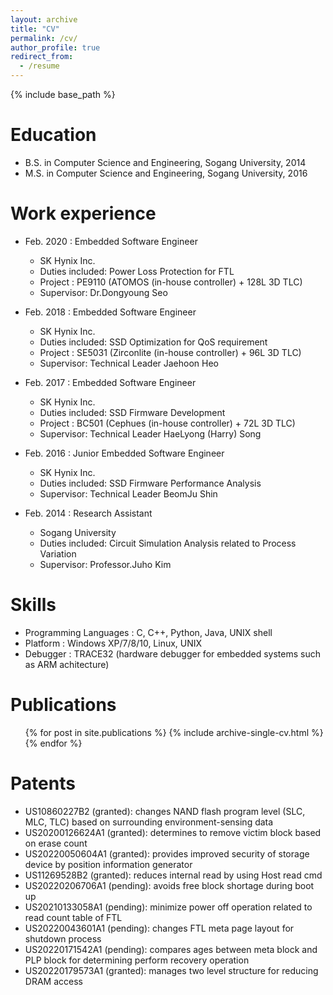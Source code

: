 ```yaml
---
layout: archive
title: "CV"
permalink: /cv/
author_profile: true
redirect_from:
  - /resume
---
```


{% include base_path %}

Education
======
* B.S. in Computer Science and Engineering, Sogang University, 2014
* M.S. in Computer Science and Engineering, Sogang University, 2016

Work experience
======
* Feb. 2020 : Embedded Software Engineer
  * SK Hynix Inc.
  * Duties included: Power Loss Protection for FTL
  * Project : PE9110 (ATOMOS (in-house controller) + 128L 3D TLC)
  * Supervisor: Dr.Dongyoung Seo

* Feb. 2018 : Embedded Software Engineer
  * SK Hynix Inc.
  * Duties included: SSD Optimization for QoS requirement
  * Project : SE5031 (Zirconlite (in-house controller) + 96L 3D TLC)
  * Supervisor: Technical Leader Jaehoon Heo

* Feb. 2017 : Embedded Software Engineer
  * SK Hynix Inc.
  * Duties included: SSD Firmware Development
  * Project : BC501 (Cephues (in-house controller) + 72L 3D TLC)
  * Supervisor: Technical Leader HaeLyong (Harry) Song
   
* Feb. 2016 : Junior Embedded Software Engineer
  * SK Hynix Inc.
  * Duties included: SSD Firmware Performance Analysis
  * Supervisor: Technical Leader BeomJu Shin
  
* Feb. 2014 : Research Assistant
  * Sogang University
  * Duties included: Circuit Simulation Analysis related to Process Variation
  * Supervisor: Professor.Juho Kim
  
Skills
======
* Programming Languages : C, C++, Python, Java, UNIX shell
* Platform : Windows XP/7/8/10, Linux, UNIX
* Debugger : TRACE32 (hardware debugger for embedded systems such as ARM achitecture)

Publications
======
  <ul>{% for post in site.publications %}
    {% include archive-single-cv.html %}
  {% endfor %}</ul>
  
Patents
======
* US10860227B2 (granted): changes NAND flash program level (SLC, MLC, TLC) based on surrounding environment-sensing data
* US20200126624A1 (granted): determines to remove victim block based on erase count
* US20220050604A1 (granted): provides improved security of storage device by position information generator
* US11269528B2 (granted): reduces internal read by using Host read cmd
* US20220206706A1 (pending): avoids free block shortage during boot up
* US20210133058A1 (pending): minimize power off operation related to read count table of FTL
* US20220043601A1 (pending): changes FTL meta page layout for shutdown process
* US20220171542A1 (pending): compares ages between meta block and PLP block for determining perform recovery operation
* US20220179573A1 (granted): manages two level structure for reducing DRAM access
